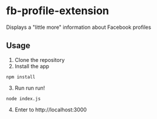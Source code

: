 fb-profile-extension
====================

Displays a "little more" information about Facebook profiles

## Usage
1. Clone the repository
2. Install the app
  ```
  npm install
  ```

3. Run run run!
  ```
  node index.js
  ```

4. Enter to http://localhost:3000

